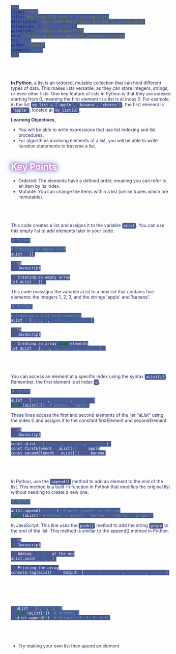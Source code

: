 ```yaml
---
layout: post
title: Big Idea 3.10 Part 1- Creating Lists
description: Learn more about lists and how to create them!
categories: ['CSP Big Ideas']
permalink: /csp/big-idea/p1/3-10
menu: nav/csp_units/csp_unit3_p1_fundamentals.html
toc: True
author: Manahil
comments: True
---
```


<style>
 h1 {
   animation: glow 1s ease-in-out infinite alternate;
 }
</style>


<style>
@keyframes glow {
 from {
   text-shadow: 0 0 5px #e3768a, 0 0 10px #ae76e3, 0 0 15px #7d76e3, 0 0 20px #6385cf;
 }
 to {
   text-shadow: 0 0 20px #6385cf, 0 0 30px #7d76e3, 0 0 40px #ae76e3, 0 0 50px #e3768a;
 }
}
</style>




<style>
:root {
   --light-pink: #e0b4d4;
   --medium-pink: #4a5a94;
   --dark-pink: #302e63;
   --accent-pink: #ff75ba;
   --background-pink: #ffe6f0;
}


body {
   color: var(--dark-pink) !important;
}


article {
   background-color: var(--light-pink) !important;
   color: var(--dark-pink) !important;
   border: 2px solid var(--medium-pink) !important;
   padding: 20px !important;
   border-radius: 8px !important;
}


a {
   color: var(--accent-pink) !important;
}


a:hover {
   color: var(--light-pink) !important;
}


h1, h2, h3, h4 {
   color: white !important;
}


blockquote {
   background-color: #272726 !important;
   color: var(--dark-pink) !important;
   padding: 10px 20px !important;
   margin: 10px 0 !important;
   border-radius: 4px !important;
}


code {
   background-color: var(--medium-pink) !important;
   color: white !important;
   padding: 2px 4px !important;
   border-radius: 4px !important;
}


table td {
   background-color: var(--dark-pink) !important;
}
</style>

## Lists

**In Python**, a list is an ordered, mutable collection that can hold different types of data. This makes lists versatile, as they can store integers, strings, or even other lists. One key feature of lists in Python is that they are indexed starting from 0, meaning the first element in a list is at index 0. For example, in the list `my_list = ['apple', 'banana', 'cherry']`, the first element is `'apple'`, located at `my_list[0]`.

**Learning Objectives,** 
- You will be able to write expressions that use list indexing and list procedures. 
- For algorithms involving elements of a list, you will be able to write iteration statements to traverse a list. 

# Key Points
- Ordered: The elements have a defined order, meaning you can refer to an item by its index.
- Mutable: You can change the items within a list (unlike tuples which are immutable).

## Creating a List
This code creates a list and assigns it to the variable `aList`. You can use this empty list to add elements later in your code.


```python
# Python

# Creating an empty list
aList = []
```


```python
%%js
// Javascript

// Creating an empty array
let aList = [];
```

This code reassigns the variable aList to a new list that contains five elements: the integers 1, 2, 3, and the strings 'apple' and 'banana'.


```python
# Python 

# Creating a list with elements
aList = [1, 2, 3, 'apple', 'banana']
```


```python
%%js
// Javascript

// Creating an array with elements
let aList = [1, 2, 3, 'apple', 'banana'];
```

## Accessing Elements
You can access an element at a specific index using the syntax `aList[i]`. Remember, the first element is at index `0`.


```python
# Python

aList = ['apple', 'banana', 'cherry']
print(aList[0])  # Output: 'apple'
```

These lines access the first and second elements of the list "aList" using the index 0 and assigns it to the constant firstElement and secondElement.


```python
%%js
// Javascript

const aList = ['apple', 'banana', 'cherry'];
const firstElement = aList[0]; // apple
const secondElement = aList[1]; // banana
```

## Appending Elements
In Python, use the `append()` method to add an element to the end of the list. This method is a built-in function in Python that modifies the original list without needing to create a new one.



```python
# Python

aList.append('grape')  # Adds 'grape' at the end
print(aList)  # Output: ['apple', 'banana', 'cherry', 'grape']
```

In JavaScript, This line uses the `push()` method to add the string `grape` to the end of the list. This method is similar to the append() method in Python.


```python
%%js
// Javascript

// Adding 'grape' at the end
aList.push('grape');

// Printing the array
console.log(aList); // Output: ['apple', 'banana', 'cherry', 'grape']
```

## Here's one more example of these operations in Python


```python
- aList = [1, 2, 3, 4]
- print(aList[1])  # Output: 2
- aList.append(5)  # Output: [1, 2, 3, 4,5]
```

## Popcorn Hack
- Try making your own list then apend an element
